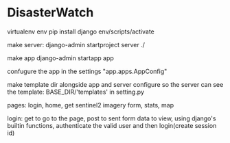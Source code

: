 # DisasterWatch

virtualenv env
pip install django
env/scripts/activate

make server:
django-admin startproject server ./
 
make app
django-admin startapp app

confugure the app in the settings
 "app.apps.AppConfig"

 make template dir alongside app and server
 configure so the server can see the template:   BASE_DIR/'templates' in setting.py

 pages:
 login,
 home,
 get sentinel2 imagery form,
 stats,
 map

 login: get to go to the page, post to sent form data to view, using django's builtin functions, authenticate the valid user and then login(create session id)